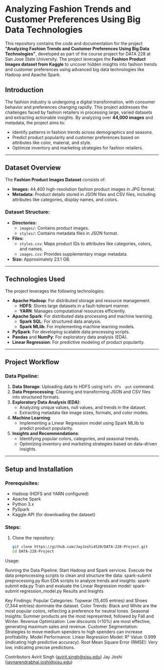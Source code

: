 # Analyzing Fashion Trends and Customer Preferences Using Big Data Technologies

This repository contains the code and documentation for the project **"Analyzing Fashion Trends and Customer Preferences Using Big Data Technologies"**, developed as part of the course project for DATA 228 at San Jose State University. The project leverages the **Fashion Product Images dataset from Kaggle** to uncover hidden insights into fashion trends and customer preferences using advanced big data technologies like Hadoop and Apache Spark.
## Introduction

The fashion industry is undergoing a digital transformation, with consumer behavior and preferences changing rapidly. This project addresses the challenges faced by fashion retailers in processing large, varied datasets and extracting actionable insights. By analyzing over **44,000 images** and metadata, the project aims to:
- Identify patterns in fashion trends across demographics and seasons.
- Predict product popularity and customer preferences based on attributes like color, material, and style.
- Optimize inventory and marketing strategies for fashion retailers.

---

## Dataset Overview

The **Fashion Product Images Dataset** consists of:
- **Images:** 44,400 high-resolution fashion product images in JPG format.
- **Metadata:** Product details stored in JSON files and CSV files, including attributes like categories, display names, and colors.

### Dataset Structure:
- **Directories:**
  - `images/`: Contains product images.
  - `styles/`: Contains metadata files in JSON format.
- **Files:**
  - `styles.csv`: Maps product IDs to attributes like categories, colors, and names.
  - `images.csv`: Provides supplementary image metadata.
- **Size:** Approximately 23.1 GB.

---

## Technologies Used

The project leverages the following technologies:
- **Apache Hadoop**: For distributed storage and resource management.
  - **HDFS**: Stores large datasets in a fault-tolerant manner.
  - **YARN**: Manages computational resources efficiently.
- **Apache Spark**: For distributed data processing and machine learning.
  - **Spark SQL**: For structured data analysis.
  - **Spark MLlib**: For implementing machine learning models.
- **PySpark**: For developing scalable data processing scripts.
- **Pandas** and **NumPy**: For exploratory data analysis (EDA).
- **Linear Regression**: For predictive modeling of product popularity.

---

## Project Workflow

### Data Pipeline:
1. **Data Storage**: Uploading data to HDFS using `hdfs dfs -put` command.
2. **Data Preprocessing**: Cleaning and transforming JSON and CSV files into structured formats.
3. **Exploratory Data Analysis (EDA)**:
   - Analyzing unique values, null values, and trends in the dataset.
   - Extracting metadata like image sizes, formats, and color modes.
4. **Machine Learning**:
   - Implementing a Linear Regression model using Spark MLlib to predict product popularity.
5. **Insights and Recommendations**:
   - Identifying popular colors, categories, and seasonal trends.
   - Optimizing inventory and marketing strategies based on data-driven insights.

---

## Setup and Installation

### Prerequisites:
- Hadoop (HDFS and YARN configured)
- Apache Spark
- Python 3.x
- PySpark
- Kaggle API (for downloading the dataset)

### Steps:
1. Clone the repository:
   ```bash
   git clone https://github.com/JayJoshi4520/DATA-228-Project.git
   cd DATA-228-Project

Usage:

Running the Data Pipeline:
Start Hadoop and Spark services.
Execute the data preprocessing scripts to clean and structure the data:
spark-submit preprocessing.py
Run EDA scripts to analyze trends and insights:
spark-submit eda.py
Train and evaluate the Linear Regression model:
spark-submit regression_model.py
Results and Insights

Key Findings:
Popular Categories:
Topwear (15,405 entries) and Shoes (7,344 entries) dominate the dataset.
Color Trends:
Black and White are the most popular colors, reflecting a preference for neutral tones.
Seasonal Insights:
Summer products are the most represented, followed by Fall and Winter.
Revenue Optimization:
Low discounts (<10%) are most effective, generating maximum sales and revenue.
Customer Segmentation:
Strategies to move medium spenders to high spenders can increase profitability.
Model Performance:
Linear Regression Model:
R² Value: 0.999 (indicating high predictive accuracy).
Root Mean Square Error (RMSE): Very low, indicating precise predictions.

Contributors
Avirit Singh (avirit.singh@sjsu.edu)
Jay Joshi (jaynarendrabhai.joshi@sjsu.edu)
